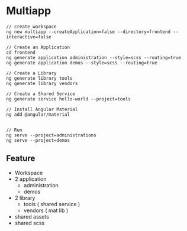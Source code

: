# Multiapp


```
// create workspace
ng new multiapp --createApplication=false --directory=frontend --interactive=false

// Create an Application
cd frontend
ng generate application administration --style=scss --routing=true
ng generate application demos --style=scss --routing=true

// Create a Library
ng generate library tools
ng generate library vendors

// Create a Shared Service
ng generate service hello-world --project=tools

// Install Angular Material
ng add @angular/material


// Run
ng serve --project=administrations
ng serve --project=demos
```

## Feature
- Workspace
- 2 application
  - administration
  - demos
- 2 library
  - tools ( shared service )
  - vendors ( mat lib )
- shared assets
- shared scss
